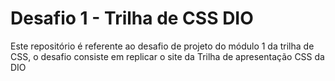 ﻿# Desafio 1 - Trilha de CSS DIO
 Este repositório é referente ao desafio de projeto do módulo 1 da trilha de CSS, o desafio consiste em replicar o site da Trilha de apresentação CSS da DIO
